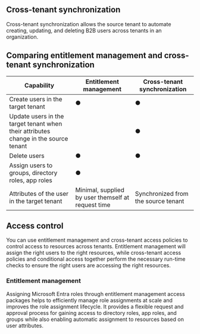 ## Cross-tenant synchronization

Cross-tenant synchronization allows the source tenant to automate creating, updating, and deleting B2B users across tenants in an organization.

## Comparing entitlement management and cross-tenant synchronization

| Capability                                                               | Entitlement management   | Cross-tenant synchronization |
|-------------------------------------------------------------------------|--------------------------|-----------------------------|
| Create users in the target tenant                                       | ●                        | ●                           |
| Update users in the target tenant when their attributes change in the source tenant |                          | ●                           |
| Delete users                                                            | ●                        | ●                           |
| Assign users to groups, directory roles, app roles                      | ●                        |                             |
| Attributes of the user in the target tenant                             | Minimal, supplied by user themself at request time | Synchronized from the source tenant |

## Access control

You can use entitlement management and cross-tenant access policies to control access to resources across tenants. Entitlement management will assign the right users to the right resources, while cross-tenant access policies and conditional access together perform the necessary run-time checks to ensure the right users are accessing the right resources.

### Entitlement management

Assigning Microsoft Entra roles through entitlement management access packages helps to efficiently manage role assignments at scale and improves the role assignment lifecycle. It provides a flexible request and approval process for gaining access to directory roles, app roles, and groups while also enabling automatic assignment to resources based on user attributes.